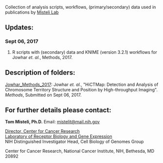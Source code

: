 Collection of analysis scripts, workflows, (primary/secondary) data used in publications by [Misteli Lab](https://ccr.cancer.gov/Laboratory-of-Receptor-Biology-and-Gene-Expression/tom-misteli) 

## Updates:

### Sept 06, 2017
1. R scripts with (secondary) data and KNIME (version 3.2.1) workflows for Jowhar _et. al._, Methods, 2017.

## Description of folders:

[Jowhar_Methods_2017](https://github.com/CBIIT/Misteli-Lab-CCR-NCI/tree/master/Jowhar_Methods_2017): Jowhar _et. al._, "HiCTMap: Detection and Analysis of Chromosome Territory Structure and Position by High-throughput Imaging". _Methods_, Submitted on Sept 06, 2017.


## For further details please contact:

**Tom Misteli, Ph.D.** 
Email: [mistelit@mail.nih.gov](mailto:mistelit@mail.nih.gov)

[Director, Center for Cancer Research](https://ccr.cancer.gov/about)  
[Laboratory of Receptor Biology and Gene Expression](https://ccr.cancer.gov/Laboratory-of-Receptor-Biology-and-Gene-Expression)  
NIH Distinguished Investigator 
Head, Cell Biology of Genomes Group

Center for Cancer Research, National Cancer Institute, NIH, Bethesda, MD 20892
